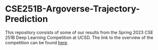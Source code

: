 # CSE251B-Argoverse-Trajectory-Prediction

This repository consists of some of our results from the Spring 2023 CSE 251B Deep Learning Competition at UCSD. The link to the overview of the competition can be found [here](kaggle.com/competitions/ucsd-cse-251b-class-competition/overview).
